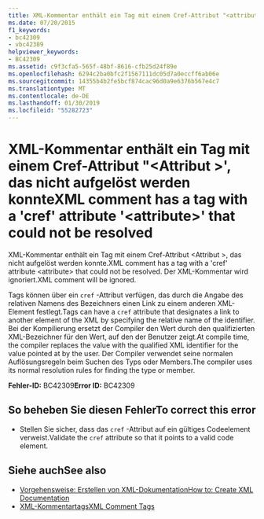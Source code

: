 ```yaml
---
title: XML-Kommentar enthält ein Tag mit einem Cref-Attribut "<attribute>", das nicht aufgelöst werden konnte
ms.date: 07/20/2015
f1_keywords:
- bc42309
- vbc42309
helpviewer_keywords:
- BC42309
ms.assetid: c9f3cfa5-565f-48bf-8616-cfb25d24f89e
ms.openlocfilehash: 6294c2ba0bfc2f1567111dc05d7a0eccff6ab06e
ms.sourcegitcommit: 14355b4b2fe5bcf874cac96d0a9e6376b567e4c7
ms.translationtype: MT
ms.contentlocale: de-DE
ms.lasthandoff: 01/30/2019
ms.locfileid: "55282723"
---
```

# <a name="xml-comment-has-a-tag-with-a-cref-attribute-attribute-that-could-not-be-resolved"></a><span data-ttu-id="66421-102">XML-Kommentar enthält ein Tag mit einem Cref-Attribut "\<Attribut >', das nicht aufgelöst werden konnte</span><span class="sxs-lookup"><span data-stu-id="66421-102">XML comment has a tag with a 'cref' attribute '\<attribute>' that could not be resolved</span></span>
<span data-ttu-id="66421-103">XML-Kommentar enthält ein Tag mit einem Cref-Attribut \<Attribut >, das nicht aufgelöst werden konnte.</span><span class="sxs-lookup"><span data-stu-id="66421-103">XML comment has a tag with a 'cref' attribute \<attribute> that could not be resolved.</span></span> <span data-ttu-id="66421-104">Der XML-Kommentar wird ignoriert.</span><span class="sxs-lookup"><span data-stu-id="66421-104">XML comment will be ignored.</span></span>  
  
 <span data-ttu-id="66421-105">Tags können über ein `cref` -Attribut verfügen, das durch die Angabe des relativen Namens des Bezeichners einen Link zu einem anderen XML-Element festlegt.</span><span class="sxs-lookup"><span data-stu-id="66421-105">Tags can have a `cref` attribute that designates a link to another element of the XML by specifying the relative name of the identifier.</span></span> <span data-ttu-id="66421-106">Bei der Kompilierung ersetzt der Compiler den Wert durch den qualifizierten XML-Bezeichner für den Wert, auf den der Benutzer zeigt.</span><span class="sxs-lookup"><span data-stu-id="66421-106">At compile time, the compiler replaces the value with the qualified XML identifier for the value pointed at by the user.</span></span> <span data-ttu-id="66421-107">Der Compiler verwendet seine normalen Auflösungsregeln beim Suchen des Typs oder Members.</span><span class="sxs-lookup"><span data-stu-id="66421-107">The compiler uses its normal resolution rules for finding the type or member.</span></span>  
  
 <span data-ttu-id="66421-108">**Fehler-ID:** BC42309</span><span class="sxs-lookup"><span data-stu-id="66421-108">**Error ID:** BC42309</span></span>  
  
## <a name="to-correct-this-error"></a><span data-ttu-id="66421-109">So beheben Sie diesen Fehler</span><span class="sxs-lookup"><span data-stu-id="66421-109">To correct this error</span></span>  
  
-   <span data-ttu-id="66421-110">Stellen Sie sicher, dass das `cref` -Attribut auf ein gültiges Codeelement verweist.</span><span class="sxs-lookup"><span data-stu-id="66421-110">Validate the `cref` attribute so that it points to a valid code element.</span></span>  
  
## <a name="see-also"></a><span data-ttu-id="66421-111">Siehe auch</span><span class="sxs-lookup"><span data-stu-id="66421-111">See also</span></span>
- [<span data-ttu-id="66421-112">Vorgehensweise: Erstellen von XML-Dokumentation</span><span class="sxs-lookup"><span data-stu-id="66421-112">How to: Create XML Documentation</span></span>](../../visual-basic/programming-guide/program-structure/how-to-create-xml-documentation.md)
- [<span data-ttu-id="66421-113">XML-Kommentartags</span><span class="sxs-lookup"><span data-stu-id="66421-113">XML Comment Tags</span></span>](../../visual-basic/language-reference/xmldoc/index.md)
